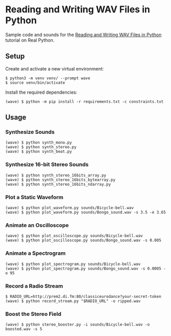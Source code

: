 # Reading and Writing WAV Files in Python

Sample code and sounds for the [Reading and Writing WAV Files in Python](https://realpython.com/python-wav-files/) tutorial on Real Python.

## Setup

Create and activate a new virtual environment:

```
$ python3 -m venv venv/ --prompt wave
$ source venv/bin/activate
```

Install the required dependencies:

```
(wave) $ python -m pip install -r requirements.txt -c constraints.txt
```

## Usage

### Synthesize Sounds

```
(wave) $ python synth_mono.py
(wave) $ python synth_stereo.py
(wave) $ python synth_beat.py
```

### Synthesize 16-bit Stereo Sounds

```
(wave) $ python synth_stereo_16bits_array.py
(wave) $ python synth_stereo_16bits_bytearray.py
(wave) $ python synth_stereo_16bits_ndarray.py
```

### Plot a Static Waveform

```
(wave) $ python plot_waveform.py sounds/Bicycle-bell.wav
(wave) $ python plot_waveform.py sounds/Bongo_sound.wav -s 3.5 -e 3.65
```

### Animate an Oscilloscope

```
(wave) $ python plot_oscilloscope.py sounds/Bicycle-bell.wav
(wave) $ python plot_oscilloscope.py sounds/Bongo_sound.wav -s 0.005
```

### Animate a Spectrogram

```
(wave) $ python plot_spectrogram.py sounds/Bicycle-bell.wav
(wave) $ python plot_spectrogram.py sounds/Bongo_sound.wav -s 0.0005 -o 95
```

### Record a Radio Stream

```
$ RADIO_URL=http://prem2.di.fm:80/classiceurodance?your-secret-token
(wave) $ python record_stream.py "$RADIO_URL" -o ripped.wav
```

### Boost the Stereo Field

```
(wave) $ python stereo_booster.py -i sounds/Bicycle-bell.wav -o boosted.wav -s 5
```
